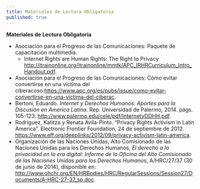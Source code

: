 ```yaml
---
title: Materiales de Lectura Obligatoria
published: true
---
```


**Materiales de Lectura Obligatoria**
<ul><li> Asociación para el Progreso de las Comunicaciones: Paquete de capacitación multimedia. 
<ul><li>Internet Rights are Human Rights: The Right to Privacy <a href="http://itrainonline.org/itrainonline/mmtk/APC_IRHRCurriculum_Intro_Handout.pdf" target="_blank">http://itrainonline.org/itrainonline/mmtk/APC_IRHRCurriculum_Intro_Handout.pdf</a>.</li></ul></li>

<li>Asociación para el Progreso de las Comunicaciones: Cómo evitar convertirse en una víctima del ciberacoso:<a href="https://www.apc.org/es/pubs/issue/como-evitar-convertirse-en-una-victima-del-ciberac" target="_blank">https://www.apc.org/es/pubs/issue/como-evitar-convertirse-en-una-victima-del-ciberac</a>.</li>

<li>Bertoni, Eduardo. <i>Internet y Derechos Humanos: Aportes para la Discusión en América Latina</i>. Rep. Universidad de Palermo, 2014. págs. 105-123. <a href="http://www.palermo.edu/cele/pdf/InternetyDDHH.pdf" target="_blank">http://www.palermo.edu/cele/pdf/InternetyDDHH.pdf</a>.</li>

<li>Rodriguez, Katitza y Renata Avila-Pinto. “Privacy Rights Activism in Latin America”. Electronic Frontier Foundation, 24 de septiembre de 2012. <a href="https://www.eff.org/deeplinks/2012/09/privacy-activism-latin-america" target="_blank">https://www.eff.org/deeplinks/2012/09/privacy-activism-latin-america</a>.</li>

<li>Organización de las Naciones Unidas, Alto Comisionado de las Naciones Unidas para los Derechos Humanos, <i>El derecho a la privacidad en la era digital: Informe de la Oficina del Alto Comisionado de las Naciones Unidas para los Derechos Humanos</i>, A/HRC/27/37 (30 de junio de 2014), disponible en: <a href="http://www.ohchr.org/EN/HRBodies/HRC/RegularSessions/Session27/Documents/A-HRC-27-37_sp.doc" target="_blank">http://www.ohchr.org/EN/HRBodies/HRC/RegularSessions/Session27/Documents/A-HRC-27-37_sp.doc</a>.</li></ul>
